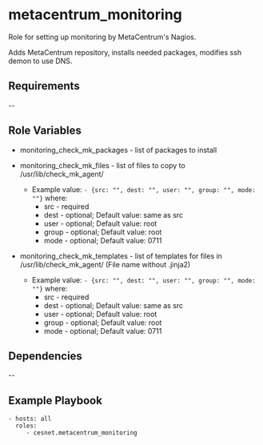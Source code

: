metacentrum_monitoring
======================

Role for setting up monitoring by MetaCentrum's Nagios.

Adds MetaCentrum repository, installs needed packages, modifies ssh demon to use DNS.


Requirements
------------

--

Role Variables
--------------

- monitoring_check_mk_packages - list of packages to install
- monitoring_check_mk_files - list of files to copy to /usr/lib/check_mk_agent/
  - Example value: `- {src: "", dest: "", user: "", group: "", mode: ""}` where:
    - src - required
    - dest - optional; Default value: same as src
    - user - optional; Default value: root
    - group - optional; Default value: root
    - mode - optional; Default value: 0711
    
- monitoring_check_mk_templates - list of templates for files in /usr/lib/check_mk_agent/ (File name without .jinja2)
  - Example value: `- {src: "", dest: "", user: "", group: "", mode: ""}` where:
    - src - required
    - dest - optional; Default value: same as src
    - user - optional; Default value: root
    - group - optional; Default value: root
    - mode - optional; Default value: 0711
    

Dependencies
------------

--

Example Playbook
----------------

    - hosts: all
      roles:
         - cesnet.metacentrum_monitoring

